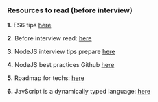 ### Resources to read (before interview)

<b>1.</b> ES6 tips <a href="https://exploringjs.com/es6/ch_overviews.html" target="_blank">here</a>


<b>2.</b> Before interview read: <a href="https://medium.com/@credosystemz/top-100-javascript-interview-questions-with-answers-145ceee552f0" target="_blank">here</a>


<b>3.</b> NodeJS interview tips prepare <a href="https://mp.weixin.qq.com/s?__biz=MzUxMzcxMzE5Ng==&mid=2247506403&idx=1&sn=19a31f3165165e3a09b963221c1fae16&chksm=f9526ca0ce25e5b6a85f9857cef75fb1298e227376596b0378a947c991feb563bef0d6a2c276&mpshare=1&scene=1&srcid=0208sstxxeu1LBGtIhEYH6Me&sharer_sharetime=1612770971203&sharer_shareid=879ac6966e1b106337c7f3c2a1f196f5&exportkey=AvfwDwus4TeLem%2FZqMg4s%2BI%3D&pass_ticket=TqVA9A6JMH%2F1OVHxhg41r4jjEdKPeyVrWCV0O7cdByWsIK5a%2FYW2Q9TTXdCHsDxO&wx_header=0#rd" target="_blank">here</a>

<b>4.</b> NodeJS best practices Github <a href="https://github.com/goldbergyoni/nodebestpractices" target="_blank">here</a>

<b>5.</b> Roadmap for techs: <a href="https://github.com/kamranahmedse/developer-roadmap" target="_blank">here</a>

<b>6.</b> JavScript is a dynamically typed language: <a href="https://www.geeksforgeeks.org/variables-datatypes-javascript/" target="_blank">here</a>
